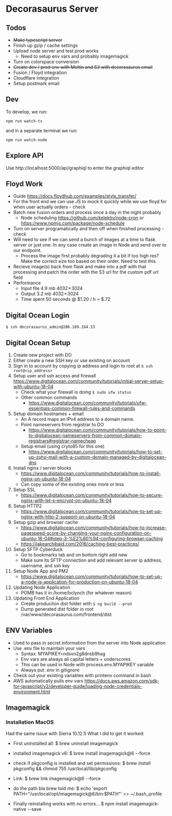 # Decorasaurus Server

## Todos
- ~~Make typescript server~~
- Finish up gzip / cache settings
- Upload node server and test prod works 
  - Need to setup env vars and probably imagemagick
- Turn on colorspace conversion
- ~~Create dev / prod env with Moltin and S3 with decorasaurus email~~
- Fusion / Floyd integration
- Cloudflare integration
- Setup postmark email

## Dev
To develop, we run: 

`npm run watch-ts`

and in a separate terminal we run:

`npm run watch-node`

## Explore API
Use http://localhost:5000/api/graphiql to enter the graphiql editor

## Floyd Work
- Guide https://docs.floydhub.com/examples/style_transfer/
- For the front end we can use JS to mock it quickly while we use floyd for when user actually orders  - check
- Batch new fusion orders and process once a day in the night probably
    - Node scheduling https://github.com/kelektiv/node-cron or https://www.npmjs.com/package/node-schedule
- Turn on server programatically and then off when finished processing - check
- Will need to see if we can send a bunch of images at a time to flask server or just one. In any case create an image in Node and send over to our endpoint.
    - Process the image first probably degrading it a bit if too high res? Make the correct size too based on their order. Need to test this.
- Recieve image(s) back from flask and make into a pdf with that processing and patch the order with the S3 url for the custom pdf url field
- Performance
    - Input file 4.9 mb 4032 × 3024
    - Output 3.2 mb 4032 × 3024
    - Time spent 50 seconds @ $1.20 / h = $.72

## Digital Ocean Login
`$ ssh decorasaurus_admin@206.189.164.53`

## Digital Ocean Setup
1. Create new project with DO
2. Either create a new SSH key or use existing on account
3. Sign in to account by copying ip address and login to root at `$ ssh root@<ip_address>`
4. Setup user and ssh access and firewall https://www.digitalocean.com/community/tutorials/initial-server-setup-with-ubuntu-18-04
    - Check what your firewall is doing `$ sudo ufw status`
    - Other common commands 
      - https://www.digitalocean.com/community/tutorials/ufw-essentials-common-firewall-rules-and-commands
5. Setup domain hostnames + email
    - An A record maps an IPv4 address to a domain name.
    - Point nameservers from registrar to DO  
      - https://www.digitalocean.com/community/tutorials/how-to-point-to-digitalocean-nameservers-from-common-domain-registrars#registrar-namecheap 
    - Setup email (using cryto85 for this one) 
      - https://www.digitalocean.com/community/tutorials/how-to-set-up-zoho-mail-with-a-custom-domain-managed-by-digitalocean-dns
6. Install nginx / server blocks
    - https://www.digitalocean.com/community/tutorials/how-to-install-nginx-on-ubuntu-18-04
    - Can copy some of the existing ones more or less
7. Setup SSL 
    - https://www.digitalocean.com/community/tutorials/how-to-secure-nginx-with-let-s-encrypt-on-ubuntu-18-04
8. Setup HTTP2
    - https://www.digitalocean.com/community/tutorials/how-to-set-up-nginx-with-http-2-support-on-ubuntu-18-04
9. Setup gzip and browser cache
      - https://www.digitalocean.com/community/tutorials/how-to-increase-pagespeed-score-by-changing-your-nginx-configuration-on-ubuntu-16-04#step-3-%E2%80%94-configuring-browser-caching
      - https://jakearchibald.com/2016/caching-best-practices/
10. Setup SFTP Cyberduck
    - Go to bookmarks tab and on bottom right add new
    - Make sure its SFTP connection and add relevant server ip address, username, and ssh key
11. Setup Node App and PM2
    - https://www.digitalocean.com/community/tutorials/how-to-set-up-a-node-js-application-for-production-on-ubuntu-18-04
12. Updating Node Application
    - POMB has it in /home/bclynch (for whatever reason)
13. Updating Front End Application
    - Create produciton dist folder with `$ ng build --prod`
    - Dump generated dist folder in root /var/www/decorasaurus.com/frontend/dist


## ENV Variables

- Used to pass in secret information from the server into Node application
- Use .env file to maintain your vars
    - Syntax: MYAPIKEY=ndsvn2g8dnsb9hsg
    - Env vars are always all capital letters + underscores
    - This can be used in Node with process.env.MYAPIKEY variable
    - Always put .env in gitignore
- Check out your existing variables with printenv command in bash
- AWS automatically pulls env vars https://docs.aws.amazon.com/sdk-for-javascript/v2/developer-guide/loading-node-credentials-environment.html


## Imagemagick

### Installation MacOS
Had the same issue with Sierra 10.12.5
What I did to get it worked:
- First uninstalled all:
$ brew uninstall imagemagick
- installed imagemagick v6:
$ brew install imagemagick@6 --force
- check if pkgconfig is installed and set permissions:
$ brew install pkgconfig && chmod 755 /usr/local/lib/pkgconfig
- Link:
$ brew link imagemagick@6 --force
- do the path bla brew told me:
$ echo 'export PATH="/usr/local/opt/imagemagick@6/bin:$PATH"' >> ~/.bash_profile

- Finally reinstalling works with no errors...
$ npm install imagemagick-native --save